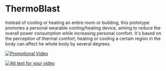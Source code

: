 # ThermoBlast
Instead of cooling or heating an entire room or building, this prototype promotes a personal wearable cooling/heating device, aiming to reduce the overall power consumption while increasing personal comfort. It's based on the perception of thermal comfort; heating or cooling a certain region in the body can affect he whole body by several degrees.

[![Promotional Video](https://img.youtube.com/vi/8y_JpxQx2G0&t=1s/1.jpg)](https://www.youtube.com/watch?v=8y_JpxQx2G0&t=1s)

[![Alt text for your video](https://img.youtube.com/vi/8y_JpxQx2G0&t=1s/0.jpg)](http://www.youtube.com/watch?v=8y_JpxQx2G0&t=1s)

